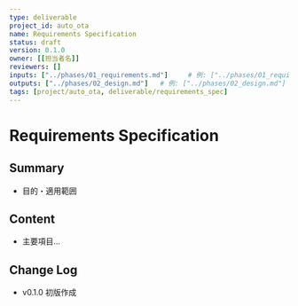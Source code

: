 ```yaml
---
type: deliverable
project_id: auto_ota
name: Requirements Specification
status: draft
version: 0.1.0
owner: [[担当者名]]
reviewers: []
inputs: ["../phases/01_requirements.md"]     # 例: ["../phases/01_requirements.md"]
outputs: ["../phases/02_design.md"]   # 例: ["../phases/02_design.md"]
tags: [project/auto_ota, deliverable/requirements_spec]
---
```


# Requirements Specification

## Summary
- 目的・適用範囲

## Content
- 主要項目…

## Change Log
- v0.1.0 初版作成
